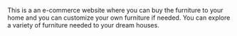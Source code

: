 This is a an e-commerce website where you can buy the furniture to your home and you can customize your own furniture if needed. You can explore a variety of furniture needed to your dream houses.
